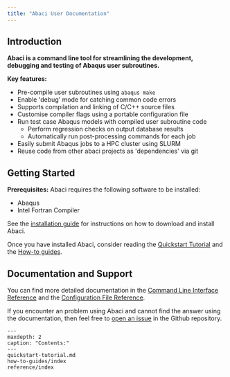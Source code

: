 ```yaml
---
title: "Abaci User Documentation"
---
```


## Introduction

__Abaci is a command line tool for streamlining the development, debugging
and testing of Abaqus user subroutines.__

__Key features:__

- Pre-compile user subroutines using `abaqus make`
- Enable 'debug' mode for catching common code errors
- Supports compilation and linking of C/C++ source files
- Customise compiler flags using a portable configuration file
- Run test case Abaqus models with compiled user subroutine code
  - Perform regression checks on output database results
  - Automatically run post-processing commands for each job
- Easily submit Abaqus jobs to a HPC cluster using SLURM
- Reuse code from other abaci projects as 'dependencies' via git


## Getting Started

__Prerequisites:__ Abaci requires the following software to be installed:

- Abaqus
- Intel Fortran Compiler

See the [installation guide](./how-to-guides/install.md) for instructions
on how to download and install Abaci.

Once you have installed Abaci, consider reading the [Quickstart Tutorial](quickstart-tutorial.md) and the [How-to guides](how-to-guides/index.md).


## Documentation and Support

You can find more detailed documentation in the
[Command Line Interface Reference](./reference/cli.md) and the
[Configuration File Reference](./reference/config.md).

If you encounter an problem using Abaci and cannot find the answer using the documentation, then feel free to
[open an issue](https://github.com/BristolCompositesInstitute/abaci/issues)
in the Github repository.



```{toctree}
---
maxdepth: 2
caption: "Contents:"
---
quickstart-tutorial.md
how-to-guides/index
reference/index
```
